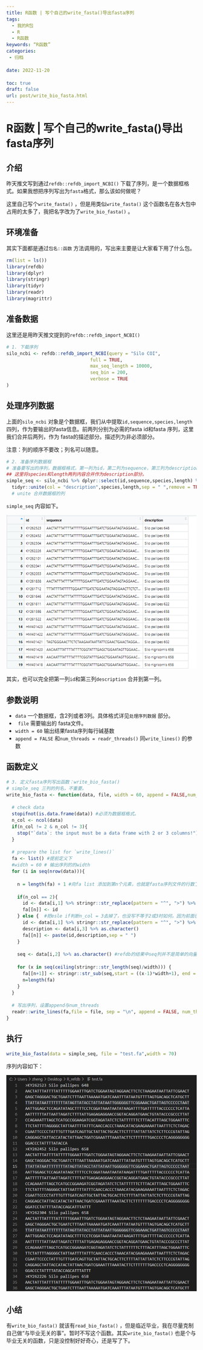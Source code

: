 ```yaml
---
title: R函数 | 写个自己的write_fasta()导出fasta序列
tags:
  - 我的R包
  - R
  - R函数
keywords: “R函数”
categories:
 - 归档

date: 2022-11-20
  
toc: true
draft: false
url: post/write_bio_fasta.html
---
```


#  R函数 | 写个自己的write_fasta()导出fasta序列

## 介绍

昨天推文写到通过`refdb::refdb_import_NCBI()`  下载了序列，是一个数据框格式。如果我想把序列写出为`fasta`格式，那么该如何做呢？

这里自己写个`write_fasta()`  ，但是用类似`write_fasta()` 这个函数名在各大包中占用的太多了，我把名字改为了`write_bio_fasta()` 。

## 环境准备

其实下面都是通过`包名::函数` 方法调用的，写出来主要是让大家看下用了什么包。

```R
rm(list = ls())
library(refdb)
library(dplyr)
library(stringr)
library(tidyr)
library(readr)
library(magrittr)
```

## 准备数据

这里还是用昨天推文提到的`refdb::refdb_import_NCBI()` 

```R
# 1. 下载序列
silo_ncbi <- refdb::refdb_import_NCBI(query = "Silo COI", 
                               full = TRUE, 
                               max_seq_length = 10000, 
                               seq_bin = 200, 
                               verbose = TRUE 
)
```

## 处理序列数据

上面的`silo_ncbi` 对象是个数据框，我们从中提取`id,sequence,species,length`四列，作为要输出的fasta信息。前两列分别为必需的fasta id和fasta 序列，这里我们合并后两列，作为 fasta的描述部分。描述列为非必须部分。

注意：列的顺序不要改；列名可以随意。

```R
# 2. 准备序列数据框
# 准备要写出的序列，数据框格式，第一列为id，第二列为sequence，第三列为description
## 这里将species和length两列内容合并作为description部分。
simple_seq <- silo_ncbi %>% dplyr::select(id,sequence,species,length) %>% 
  tidyr::unite(col = "description",species,length,sep = " ",remove = TRUE, na.rm = FALSE)
  # unite 合并数据框的列
```
`simple_seq` 内容如下。

![Clipboard_2022-10-29-22-44-51.png](./images/Clipboard_2022-10-29-22-44-51.png)

其实，也可以完全把第一列`id`和第三列`description` 合并到第一列。

## 参数说明

- `data` 一个数据框，含2列或者3列。具体格式详见`处理序列数据` 部分。
- ` file` 需要输出的 fasta文件。
- `width = 60` 输出结果fasta序列每行碱基数
- `append = FALSE` 和`num_threads = readr_threads()` 同`write_lines()` 的参数

##  函数定义

```R
# 3. 定义fasta序列写出函数：write_bio_fasta()
# simple_seq 三列的列名，不重要。
write_bio_fasta <- function(data, file, width = 60, append = FALSE,num_threads = readr_threads()){
  
  # check data 
  stopifnot(is.data.frame(data)) #必须为数据框格式。
  n_col <- ncol(data)
  if(n_col != 2 & n_col != 3){
    stop("`data`: the input must be a data frame with 2 or 3 columns!")
  }
  
  # prepare the list for `write_lines()`
  fa <- list() #提前定义下
  #width = 60 # 输出序列的的width
  for (i in seq(nrow(data))){
    
    n = length(fa) + 1 #向fa list 添加到第n个元素，也就是fasta序列文件的行数了。
    
    if(n_col == 2){
      id <- data[i,1] %>% stringr::str_replace(pattern = "^", ">") %>% as.character()
      fa[[n]] <- id
    } else {  #把esle if判断n_col = 3去掉了，也没写不等于2或3时如何。因为前面已经限定过了。
      id <- data[i,1] %>% stringr::str_replace(pattern = "^", ">") %>% as.character()
      description <- data[i,3] %>% as.character()
      fa[[n]] <- paste(id,description,sep = " ")
    }
    
    seq <- data[i,2] %>% as.character() #refdb的结果中seq列并不是简单的向量,转一下。
    
    for (x in seq(ceiling(stringr::str_length(seq)/width))) {
      fa[[n+1]] <- stringr::str_sub(seq,start = ((x-1)*width+1), end = x*width)
      n=length(fa)
    }
  }
  
  # 写出序列，设置append与num_threads
  readr::write_lines(fa,file = file, sep = "\n", append = FALSE, num_threads = readr_threads()) #要求为list或向量。若为list，写出的list内容，不含name
} 

```

## 执行

```R
write_bio_fasta(data = simple_seq, file = "test.fa",width = 70)
```

序列内容如下：

![Clipboard_2022-10-29-22-53-32.png](./images/Clipboard_2022-10-29-22-53-32.png)

## 小结

有`write_bio_fasta()` 就该有`read_bio_fasta()` ，但是临近毕业，我在尽量克制自己做“与毕业无关的事”。暂时不写这个函数。其实`write_bio_fasta()`  也是个与毕业无关的函数，只是没控制好好奇心，还是写了下。

